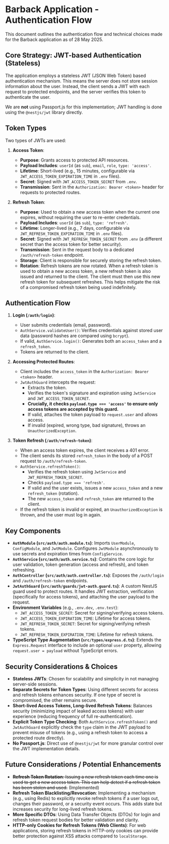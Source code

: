 # Barback Application - Authentication Flow

This document outlines the authentication flow and technical choices made for the Barback application as of 28 May 2025.

## Core Strategy: JWT-based Authentication (Stateless)

The application employs a stateless JWT (JSON Web Token) based authentication mechanism. This means the server does not store session information about the user. Instead, the client sends a JWT with each request to protected endpoints, and the server verifies this token to authenticate the user.

We are **not** using Passport.js for this implementation; JWT handling is done using the `@nestjs/jwt` library directly.

## Token Types

Two types of JWTs are used:

1.  **Access Token**:
    *   **Purpose**: Grants access to protected API resources.
    *   **Payload Includes**: `userId` (as `sub`), `email`, `role`, `type: 'access'`.
    *   **Lifetime**: Short-lived (e.g., 15 minutes, configurable via `JWT_ACCESS_TOKEN_EXPIRATION_TIME` in `.env` files).
    *   **Secret**: Signed with `JWT_ACCESS_TOKEN_SECRET` from `.env`.
    *   **Transmission**: Sent in the `Authorization: Bearer <token>` header for requests to protected routes.

2.  **Refresh Token**:
    *   **Purpose**: Used to obtain a new access token when the current one expires, without requiring the user to re-enter credentials.
    *   **Payload Includes**: `userId` (as `sub`), `type: 'refresh'`.
    *   **Lifetime**: Longer-lived (e.g., 7 days, configurable via `JWT_REFRESH_TOKEN_EXPIRATION_TIME` in `.env` files).
    *   **Secret**: Signed with `JWT_REFRESH_TOKEN_SECRET` from `.env` (a different secret than the access token for better security).
    *   **Transmission**: Sent in the request body to a dedicated `/auth/refresh-token` endpoint.
    *   **Storage**: Client is responsible for securely storing the refresh token.
    *   **Rotation**: Refresh tokens are now rotated. When a refresh token is used to obtain a new access token, a new refresh token is also issued and returned to the client. The client must then use this new refresh token for subsequent refreshes. This helps mitigate the risk of a compromised refresh token being used indefinitely.

## Authentication Flow

1.  **Login (`/auth/login`)**:
    *   User submits credentials (email, password).
    *   `AuthService.validateUser()`: Verifies credentials against stored user data (password hashes are compared using `bcrypt`).
    *   If valid, `AuthService.login()`: Generates both an `access_token` and a `refresh_token`.
    *   Tokens are returned to the client.

2.  **Accessing Protected Routes**:
    *   Client includes the `access_token` in the `Authorization: Bearer <token>` header.
    *   `JwtAuthGuard` intercepts the request:
        *   Extracts the token.
        *   Verifies the token's signature and expiration using `JwtService` and `JWT_ACCESS_TOKEN_SECRET`.
        *   **Crucially, it checks `payload.type === 'access'` to ensure only access tokens are accepted by this guard.**
        *   If valid, attaches the token payload to `request.user` and allows access.
        *   If invalid (expired, wrong type, bad signature), throws an `UnauthorizedException`.

3.  **Token Refresh (`/auth/refresh-token`)**:
    *   When an access token expires, the client receives a 401 error.
    *   The client sends its stored `refresh_token` in the body of a POST request to `/auth/refresh-token`.
    *   `AuthService.refreshToken()`:
        *   Verifies the refresh token using `JwtService` and `JWT_REFRESH_TOKEN_SECRET`.
        *   Checks `payload.type === 'refresh'`.
        *   If valid and the user exists, issues a new `access_token` and a new `refresh_token` (rotation).
        *   The new `access_token` and `refresh_token` are returned to the client.
    *   If the refresh token is invalid or expired, an `UnauthorizedException` is thrown, and the user must log in again.

## Key Components

*   **`AuthModule` (`src/auth/auth.module.ts`)**: Imports `UserModule`, `ConfigModule`, and `JwtModule`. Configures `JwtModule` asynchronously to use secrets and expiration times from `ConfigService`.
*   **`AuthService` (`src/auth/auth.service.ts`)**: Contains the core logic for user validation, token generation (access and refresh), and token refreshing.
*   **`AuthController` (`src/auth/auth.controller.ts`)**: Exposes the `/auth/login` and `/auth/refresh-token` endpoints.
*   **`JwtAuthGuard` (`src/auth/guards/jwt-auth.guard.ts`)**: A custom NestJS guard used to protect routes. It handles JWT extraction, verification (specifically for access tokens), and attaching the user payload to the request.
*   **Environment Variables** (e.g., `.env.dev`, `.env.test`):
    *   `JWT_ACCESS_TOKEN_SECRET`: Secret for signing/verifying access tokens.
    *   `JWT_ACCESS_TOKEN_EXPIRATION_TIME`: Lifetime for access tokens.
    *   `JWT_REFRESH_TOKEN_SECRET`: Secret for signing/verifying refresh tokens.
    *   `JWT_REFRESH_TOKEN_EXPIRATION_TIME`: Lifetime for refresh tokens.
*   **TypeScript Type Augmentation (`src/types/express.d.ts`)**: Extends the `Express.Request` interface to include an optional `user` property, allowing `request.user = payload` without TypeScript errors.

## Security Considerations & Choices

*   **Stateless JWTs**: Chosen for scalability and simplicity in not managing server-side sessions.
*   **Separate Secrets for Token Types**: Using different secrets for access and refresh tokens enhances security. If one type of secret is compromised, the other remains secure.
*   **Short-lived Access Tokens, Long-lived Refresh Tokens**: Balances security (minimizing impact of leaked access tokens) with user experience (reducing frequency of full re-authentication).
*   **Explicit Token Type Checking**: Both `AuthService.refreshToken()` and `JwtAuthGuard` explicitly check the `type` claim in the JWT payload to prevent misuse of tokens (e.g., using a refresh token to access a protected route directly).
*   **No Passport.js**: Direct use of `@nestjs/jwt` for more granular control over the JWT implementation details.

## Future Considerations / Potential Enhancements

*   ~~**Refresh Token Rotation**: Issuing a new refresh token each time one is used to get a new access token. This can help detect if a refresh token has been stolen and used.~~ (Implemented)
*   **Refresh Token Blacklisting/Revocation**: Implementing a mechanism (e.g., using Redis) to explicitly revoke refresh tokens if a user logs out, changes their password, or a security event occurs. This adds state but increases security for long-lived refresh tokens.
*   **More Specific DTOs**: Using Data Transfer Objects (DTOs) for login and refresh token request bodies for better validation and clarity.
*   **HTTP-only Cookies for Refresh Tokens (Web Clients)**: For web applications, storing refresh tokens in HTTP-only cookies can provide better protection against XSS attacks compared to `localStorage`.
